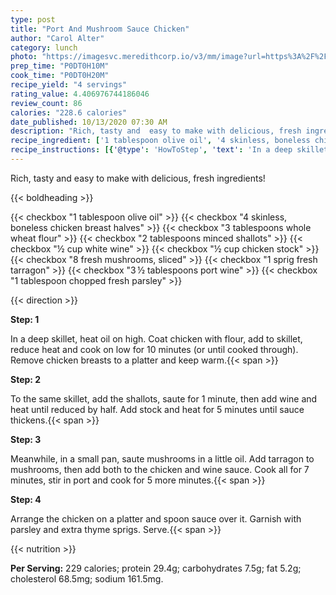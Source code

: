 ```yaml
---
type: post
title: "Port And Mushroom Sauce Chicken"
author: "Carol Alter"
category: lunch
photo: "https://imagesvc.meredithcorp.io/v3/mm/image?url=https%3A%2F%2Fimages.media-allrecipes.com%2Fuserphotos%2F265218.jpg"
prep_time: "P0DT0H10M"
cook_time: "P0DT0H20M"
recipe_yield: "4 servings"
rating_value: 4.406976744186046
review_count: 86
calories: "228.6 calories"
date_published: 10/13/2020 07:30 AM
description: "Rich, tasty and  easy to make with delicious, fresh ingredients!"
recipe_ingredient: ['1 tablespoon olive oil', '4 skinless, boneless chicken breast halves', '3 tablespoons whole wheat flour', '2 tablespoons minced shallots', '½ cup white wine', '½ cup chicken stock', '8 fresh mushrooms, sliced', '1 sprig fresh tarragon', '3\u2009½ tablespoons port wine', '1 tablespoon chopped fresh parsley']
recipe_instructions: [{'@type': 'HowToStep', 'text': 'In a deep skillet, heat oil on high. Coat chicken with flour, add to skillet, reduce heat and cook on low for 10 minutes (or until cooked through). Remove chicken breasts to a platter and keep warm.\n'}, {'@type': 'HowToStep', 'text': 'To the same skillet, add the shallots, saute for 1 minute, then add wine and heat until reduced by half. Add stock and heat for 5 minutes until sauce thickens.\n'}, {'@type': 'HowToStep', 'text': 'Meanwhile, in a small pan, saute mushrooms in a little oil. Add tarragon to mushrooms, then add both to the chicken and wine sauce. Cook all for 7 minutes, stir in port and cook for 5 more minutes.\n'}, {'@type': 'HowToStep', 'text': 'Arrange the chicken on a platter and spoon sauce over it. Garnish with parsley and extra thyme sprigs. Serve.\n'}]
---
```


Rich, tasty and  easy to make with delicious, fresh ingredients! 

{{< boldheading >}}

{{< checkbox "1 tablespoon olive oil" >}}
{{< checkbox "4  skinless, boneless chicken breast halves" >}}
{{< checkbox "3 tablespoons whole wheat flour" >}}
{{< checkbox "2 tablespoons minced shallots" >}}
{{< checkbox "½ cup white wine" >}}
{{< checkbox "½ cup chicken stock" >}}
{{< checkbox "8  fresh mushrooms, sliced" >}}
{{< checkbox "1 sprig fresh tarragon" >}}
{{< checkbox "3 ½ tablespoons port wine" >}}
{{< checkbox "1 tablespoon chopped fresh parsley" >}}


{{< direction >}}

**Step: 1**

In a deep skillet, heat oil on high. Coat chicken with flour, add to skillet, reduce heat and cook on low for 10 minutes (or until cooked through). Remove chicken breasts to a platter and keep warm.{{< span >}}

**Step: 2**

To the same skillet, add the shallots, saute for 1 minute, then add wine and heat until reduced by half. Add stock and heat for 5 minutes until sauce thickens.{{< span >}}

**Step: 3**

Meanwhile, in a small pan, saute mushrooms in a little oil. Add tarragon to mushrooms, then add both to the chicken and wine sauce. Cook all for 7 minutes, stir in port and cook for 5 more minutes.{{< span >}}

**Step: 4**

Arrange the chicken on a platter and spoon sauce over it. Garnish with parsley and extra thyme sprigs. Serve.{{< span >}}

{{< nutrition >}}

**Per Serving:** 229 calories; protein 29.4g; carbohydrates 7.5g; fat 5.2g; cholesterol 68.5mg; sodium 161.5mg.
